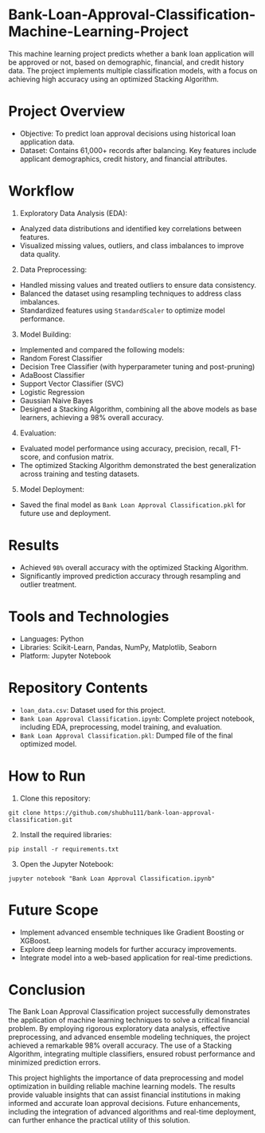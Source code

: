 # Bank-Loan-Approval-Classification-Machine-Learning-Project
This machine learning project predicts whether a bank loan application will be approved or not, based on demographic, financial, and credit history data. The project implements multiple classification models, with a focus on achieving high accuracy using an optimized Stacking Algorithm.
# Project Overview
- Objective: To predict loan approval decisions using historical loan application data.
- Dataset: Contains 61,000+ records after balancing. Key features include applicant demographics, credit history, and financial attributes.
# Workflow
1. Exploratory Data Analysis (EDA):
- Analyzed data distributions and identified key correlations between features.
- Visualized missing values, outliers, and class imbalances to improve data quality.
2. Data Preprocessing:
- Handled missing values and treated outliers to ensure data consistency.
- Balanced the dataset using resampling techniques to address class imbalances.
- Standardized features using ```StandardScaler``` to optimize model performance.
3. Model Building:
- Implemented and compared the following models:
- Random Forest Classifier
- Decision Tree Classifier (with hyperparameter tuning and post-pruning)
- AdaBoost Classifier
- Support Vector Classifier (SVC)
- Logistic Regression
- Gaussian Naive Bayes
- Designed a Stacking Algorithm, combining all the above models as base learners, achieving a 98% overall accuracy.
4. Evaluation:
- Evaluated model performance using accuracy, precision, recall, F1-score, and confusion matrix.
- The optimized Stacking Algorithm demonstrated the best generalization across training and testing datasets.
5. Model Deployment:
- Saved the final model as ```Bank Loan Approval Classification.pkl``` for future use and deployment.
# Results
- Achieved ```98%``` overall accuracy with the optimized Stacking Algorithm.
- Significantly improved prediction accuracy through resampling and outlier treatment.
# Tools and Technologies
- Languages: Python
- Libraries: Scikit-Learn, Pandas, NumPy, Matplotlib, Seaborn
- Platform: Jupyter Notebook
# Repository Contents
- ```loan_data.csv```: Dataset used for this project.
- ```Bank Loan Approval Classification.ipynb```: Complete project notebook, including EDA, preprocessing, model training, and evaluation.
- ```Bank Loan Approval Classification.pkl```: Dumped file of the final optimized model.
# How to Run
1. Clone this repository:
```
git clone https://github.com/shubhu111/bank-loan-approval-classification.git
```
2. Install the required libraries:
```
pip install -r requirements.txt  
```
3. Open the Jupyter Notebook:
```
jupyter notebook "Bank Loan Approval Classification.ipynb"  
```
# Future Scope
- Implement advanced ensemble techniques like Gradient Boosting or XGBoost.
- Explore deep learning models for further accuracy improvements.
- Integrate model into a web-based application for real-time predictions.
# Conclusion
The Bank Loan Approval Classification project successfully demonstrates the application of machine learning techniques to solve a critical financial problem. By employing rigorous exploratory data analysis, effective preprocessing, and advanced ensemble modeling techniques, the project achieved a remarkable 98% overall accuracy. The use of a Stacking Algorithm, integrating multiple classifiers, ensured robust performance and minimized prediction errors.

This project highlights the importance of data preprocessing and model optimization in building reliable machine learning models. The results provide valuable insights that can assist financial institutions in making informed and accurate loan approval decisions. Future enhancements, including the integration of advanced algorithms and real-time deployment, can further enhance the practical utility of this solution.
